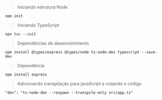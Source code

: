 >Iniciando estrutura Node
~~~
npm init
~~~
>Iniciando TypeScript
~~~
npx tsc --init
~~~
> Dependências de desenvolvimento
~~~
npm install @types/express @types/node ts-node-dev typescript --save-dev
~~~

> Dependência
~~~
npm install express
~~~

> Adicionando transpilação para javaScript e rodando o código
~~~
"dev": "ts-node-dev --respawn --transpile-only src/app.ts"
~~~